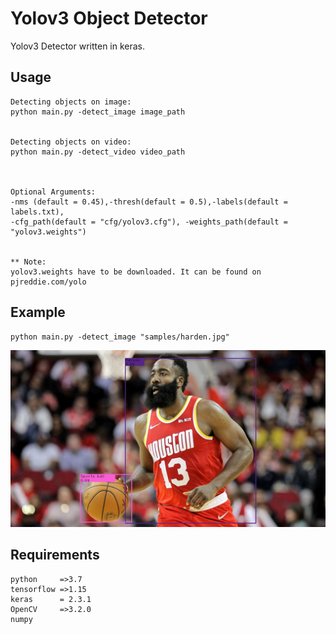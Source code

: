 # Yolov3 Object Detector
Yolov3 Detector written in keras.



## Usage

```
Detecting objects on image:
python main.py -detect_image image_path


Detecting objects on video:
python main.py -detect_video video_path



Optional Arguments:
-nms (default = 0.45),-thresh(default = 0.5),-labels(default = labels.txt),
-cfg_path(default = "cfg/yolov3.cfg"), -weights_path(default = "yolov3.weights")


** Note:
yolov3.weights have to be downloaded. It can be found on pjreddie.com/yolo
```

## Example

```
python main.py -detect_image "samples/harden.jpg"
```
![harden](https://github.com/swaran24697/yolov3-keras-detector/blob/master/samples/harden_output.jpg)


## Requirements
```
python     =>3.7
tensorflow =>1.15
keras      = 2.3.1
OpenCV     =>3.2.0
numpy
```
